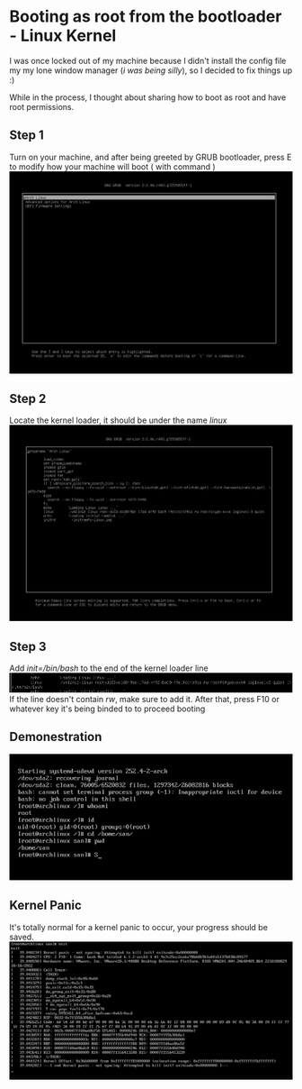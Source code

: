 # Booting as root from the bootloader - Linux Kernel

I was once locked out of my machine because I didn't install the config file my my lone window manager (*i was being silly*), so I decided to fix things up :)

While in the process, I thought about sharing how to boot as root and have root permissions.
## Step 1
Turn on your machine, and after being greeted by GRUB bootloader, press E to modify how your machine will boot ( with command )
![1](https://raw.githubusercontent.com/0x7ax/linux-boot-as-root/main/1.png)
## Step 2
Locate the kernel loader, it should be under the name *linux*
![2](https://raw.githubusercontent.com/0x7ax/linux-boot-as-root/main/2.png)
## Step 3
Add *init=/bin/bash* to the end of the kernel loader line
![3](https://raw.githubusercontent.com/0x7ax/linux-boot-as-root/main/3.png)
If the line doesn't contain *rw*, make sure to add it.
After that, press F10 or whatever key it's being binded to to proceed booting
## Demonestration
![4](https://raw.githubusercontent.com/0x7ax/linux-boot-as-root/main/4.png)
## Kernel Panic
It's totally normal for a kernel panic to occur, your progress should be saved.
![5](https://github.com/0x7ax/linux-boot-as-root/blob/main/5.png)
